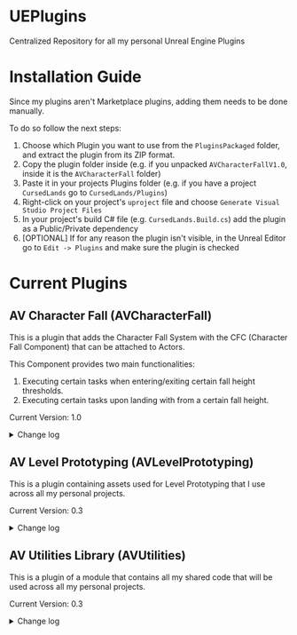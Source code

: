 # UEPlugins

Centralized Repository for all my personal Unreal Engine Plugins

# Installation Guide

Since my plugins aren't Marketplace plugins, adding them needs to be done manually.

To do so follow the next steps:
1. Choose which Plugin you want to use from the `PluginsPackaged` folder, and extract the plugin from its ZIP format.
2. Copy the plugin folder inside (e.g. if you unpacked `AVCharacterFallV1.0`, inside it is the `AVCharacterFall` folder)
3. Paste it in your projects Plugins folder (e.g. if you have a project `CursedLands` go to `CursedLands/Plugins`)
4. Right-click on your project's `uproject` file and choose `Generate Visual Studio Project Files`
5. In your project's build C# file (e.g. `CursedLands.Build.cs`) add the plugin as a Public/Private dependency
6. [OPTIONAL] If for any reason the plugin isn't visible, in the Unreal Editor go to `Edit -> Plugins` and make sure the plugin is checked

# Current Plugins
## AV Character Fall (AVCharacterFall)

This is a plugin that adds the Character Fall System with the CFC (Character Fall Component) that can be attached to Actors.

This Component provides two main functionalities:
1. Executing certain tasks when entering/exiting certain fall height thresholds.
2. Executing certain tasks upon landing with from a certain fall height.

Current Version: 1.0

<details>
  <summary>Change log</summary>

- 1.0: Added the Character Fall Component and its relevant supporting classes

</details>

## AV Level Prototyping (AVLevelPrototyping)

This is a plugin containing assets used for Level Prototyping that I use across all my personal projects.

Current Version: 0.3

<details>
  <summary>Change log</summary>

- 0.3: Update to Unreal Engine 5.6
- 0.2: Improved the Teleporter Actor (taking GASP as an example)
- 0.1: Initial Release:
  - Multiple Grid Materials to be used for level blockouts
  - A Level Block actor for level blockouts
  - A Teleporter actor for teleporting a character from one point to another

</details>

## AV Utilities Library (AVUtilities)

This is a plugin of a module that contains all my shared code that will be used across all my personal projects.

Current Version: 0.3

<details>
  <summary>Change log</summary>

- 0.3: Updated class prefixes
- 0.2: Update to Unreal Engine 5.6
- 0.1: Initial Release:
  - Collision Profile Statics containing all profile names for collisions
  - Draw Debug Statics containing a function to draw a named directional arrow

</details>